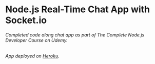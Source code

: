 # Node.js Real-Time Chat App with Socket.io

###### Completed code along chat app as part of The Complete Node.js Developer Course on Udemy. 
###### App deployed on [Heroku](https://quiet-plains-68820.herokuapp.com/).
